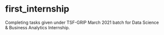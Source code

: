 # first_internship
Completing tasks given under TSF-GRIP March 2021 batch for Data Science &amp; Business Analytics Internship. 

